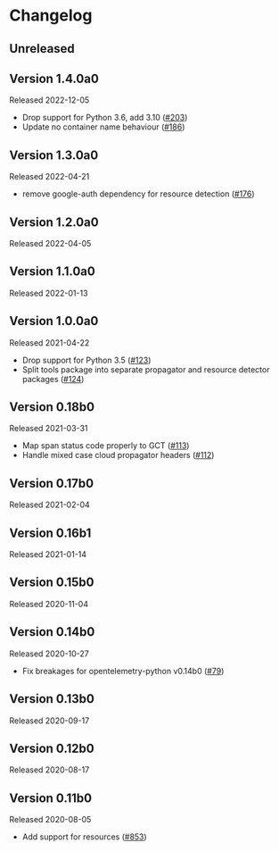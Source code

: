 # Changelog

## Unreleased

## Version 1.4.0a0

Released 2022-12-05

- Drop support for Python 3.6, add 3.10
  ([#203](https://github.com/GoogleCloudPlatform/opentelemetry-operations-python/pull/203))
- Update no container name behaviour
  ([#186](https://github.com/GoogleCloudPlatform/opentelemetry-operations-python/pull/186))

## Version 1.3.0a0

Released 2022-04-21

- remove google-auth dependency for resource detection
  ([#176](https://github.com/GoogleCloudPlatform/opentelemetry-operations-python/pull/176))

## Version 1.2.0a0

Released 2022-04-05

## Version 1.1.0a0

Released 2022-01-13

## Version 1.0.0a0

Released 2021-04-22

- Drop support for Python 3.5
  ([#123](https://github.com/GoogleCloudPlatform/opentelemetry-operations-python/pull/123))
- Split tools package into separate propagator and resource detector packages
  ([#124](https://github.com/GoogleCloudPlatform/opentelemetry-operations-python/pull/124))

## Version 0.18b0

Released 2021-03-31

- Map span status code properly to GCT
  ([#113](https://github.com/GoogleCloudPlatform/opentelemetry-operations-python/pull/113))
- Handle mixed case cloud propagator headers
  ([#112](https://github.com/GoogleCloudPlatform/opentelemetry-operations-python/pull/112))

## Version 0.17b0

Released 2021-02-04

## Version 0.16b1

Released 2021-01-14

## Version 0.15b0

Released 2020-11-04

## Version 0.14b0

Released 2020-10-27

- Fix breakages for opentelemetry-python v0.14b0
  ([#79](https://github.com/GoogleCloudPlatform/opentelemetry-operations-python/pull/79))

## Version 0.13b0

Released 2020-09-17

## Version 0.12b0

Released 2020-08-17

## Version 0.11b0

Released 2020-08-05

- Add support for resources
  ([#853](https://github.com/open-telemetry/opentelemetry-python/pull/853))
